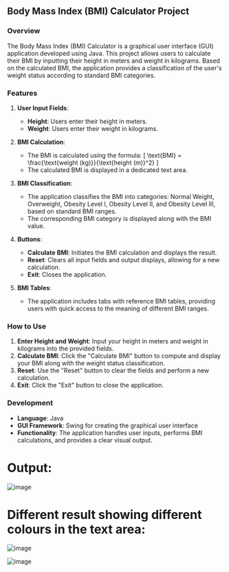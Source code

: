 ## Body Mass Index (BMI) Calculator Project

### Overview
The Body Mass Index (BMI) Calculator is a graphical user interface (GUI) application developed using Java. This project allows users to calculate their BMI by inputting their height in meters and weight in kilograms. Based on the calculated BMI, the application provides a classification of the user's weight status according to standard BMI categories.

### Features
1. **User Input Fields**:
   - **Height**: Users enter their height in meters.
   - **Weight**: Users enter their weight in kilograms.

2. **BMI Calculation**:
   - The BMI is calculated using the formula: 
     \[
     \text{BMI} = \frac{\text{weight (kg)}}{\text{height (m)}^2}
     \]
   - The calculated BMI is displayed in a dedicated text area.

3. **BMI Classification**:
   - The application classifies the BMI into categories: Normal Weight, Overweight, Obesity Level I, Obesity Level II, and Obesity Level III, based on standard BMI ranges.
   - The corresponding BMI category is displayed along with the BMI value.

4. **Buttons**:
   - **Calculate BMI**: Initiates the BMI calculation and displays the result.
   - **Reset**: Clears all input fields and output displays, allowing for a new calculation.
   - **Exit**: Closes the application.

5. **BMI Tables**:
   - The application includes tabs with reference BMI tables, providing users with quick access to the meaning of different BMI ranges.

### How to Use
1. **Enter Height and Weight**: Input your height in meters and weight in kilograms into the provided fields.
2. **Calculate BMI**: Click the "Calculate BMI" button to compute and display your BMI along with the weight status classification.
3. **Reset**: Use the "Reset" button to clear the fields and perform a new calculation.
4. **Exit**: Click the "Exit" button to close the application.

### Development
- **Language**: Java
- **GUI Framework**: Swing for creating the graphical user interface
- **Functionality**: The application handles user inputs, performs BMI calculations, and provides a clear visual output.


# Output:
![image](https://github.com/MuskanSharma1/BMI-Calculator/assets/104593292/e5684424-5b5c-450d-9ad3-4a0908bf39e7)


# Different result showing different colours in the text area:
![image](https://github.com/MuskanSharma1/BMI-Calculator/assets/104593292/980beae3-5a0d-4928-a635-fa10f5d0aa4c)


![image](https://github.com/MuskanSharma1/BMI-Calculator/assets/104593292/65d23231-a0b6-4992-9dc5-67aac4fc772b)

